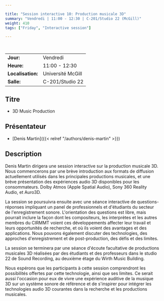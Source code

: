 ```yaml
---

title: "Session interactive 10: Production musicale 3D"
summary: "Vendredi | 11:00 - 12:30 | C-201/Studio 22 (McGill)"
weight: 410
tags: ["Friday", "Interactive session"]

---
```


<br>

| | |
| - | - |
| **Jour:** | Vendredi |
| **Heure:** | 11:00 - 12:30 |
| **Localisation:** | Université McGill |
| **Salle:** | C-201/Studio 22 |

## Titre

- 3D Music Production

## Présentateur

- [Denis Martin]({{< relref "/authors/denis-martin" >}})


## Description

Denis Martin dirigera une session interactive sur la production musicale 3D. Nous commencerons par une brève introduction aux formats de diffusion actuellement utilisés dans les principales productions musicales, et une brève présentation des expériences audio 3D disponibles pour les consommateurs. Dolby Atmos (Apple Spatial Audio), Sony 360 Reality Audio, et Auro3D.

La session se poursuivra ensuite avec une séance interactive de questions-réponses impliquant un panel de professionnels et d'étudiants du secteur de l'enregistrement sonore. L'orientation des questions est libre, mais pourrait inclure la façon dont les compositeurs, les interprètes et les autres membres du CIRMMT voient ces développements affecter leur travail et leurs opportunités de recherche, et où ils voient des avantages et des applications. Nous pouvons également discuter des technologies, des approches d'enregistrement et de post-production, des défis et des limites.

La session se terminera par une séance d'écoute facultative de productions musicales 3D réalisées par des étudiants et des professeurs dans le studio 22 de Sound Recording, au deuxième étage du Wirth Music Building.

Nous espérons que les participants à cette session comprendront les possibilités offertes par cette technologie, ainsi que ses limites. Ce serait aussi l'occasion pour eux de vivre une expérience auditive de la musique 3D sur un système sonore de référence et de s'inspirer pour intégrer les technologies audio 3D courantes dans la recherche et les productions musicales.